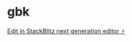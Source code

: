 # gbk

[Edit in StackBlitz next generation editor ⚡️](https://stackblitz.com/~/github.com/Alex-Alaniz/gbk)